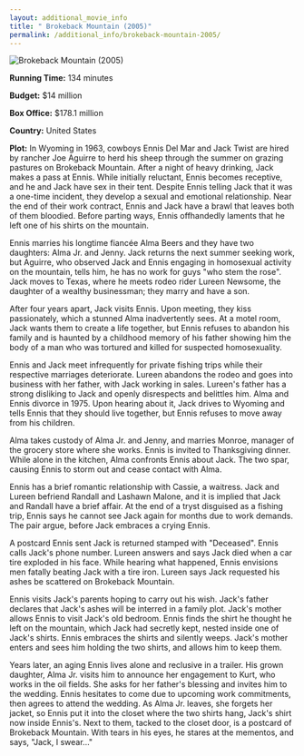 ```yaml
---
layout: additional_movie_info
title: " Brokeback Mountain (2005)"
permalink: /additional_info/brokeback-mountain-2005/
---
```


![ Brokeback Mountain (2005)](https://upload.wikimedia.org/wikipedia/en/thumb/a/a1/Brokeback_mountain.jpg/220px-Brokeback_mountain.jpg)

**Running Time:** 134 minutes

**Budget:** $14 million

**Box Office:** $178.1 million

**Country:** United States

**Plot:** In Wyoming in 1963, cowboys Ennis Del Mar and Jack Twist are hired by rancher Joe Aguirre to herd his sheep through the summer on grazing pastures on Brokeback Mountain. After a night of heavy drinking, Jack makes a pass at Ennis. While initially reluctant, Ennis becomes receptive, and he and Jack have sex in their tent. Despite Ennis telling Jack that it was a one-time incident, they develop a sexual and emotional relationship. Near the end of their work contract, Ennis and Jack have a brawl that leaves both of them bloodied. Before parting ways, Ennis offhandedly laments that he left one of his shirts on the mountain. 

Ennis marries his longtime fiancée Alma Beers and they have two daughters: Alma Jr. and Jenny. Jack returns the next summer seeking work, but Aguirre, who observed Jack and Ennis engaging in homosexual activity on the mountain, tells him, he has no work for guys "who stem the rose". Jack moves to Texas, where he meets rodeo rider Lureen Newsome, the daughter of a wealthy businessman; they marry and have a son.

After four years apart, Jack visits Ennis. Upon meeting, they kiss passionately, which a stunned Alma inadvertently sees. At a motel room, Jack wants them to create a life together, but Ennis refuses to abandon his family and is haunted by a childhood memory of his father showing him the body of a man who was tortured and killed for suspected homosexuality.

Ennis and Jack meet infrequently for private fishing trips while their respective marriages deteriorate. Lureen abandons the rodeo and goes into business with her father, with Jack working in sales. Lureen's father has a strong disliking to Jack and openly disrespects and belittles him. Alma and Ennis divorce in 1975. Upon hearing about it, Jack drives to Wyoming and tells Ennis that they should live together, but Ennis refuses to move away from his children.

Alma takes custody of Alma Jr. and Jenny, and marries Monroe, manager of the grocery store where she works. Ennis is invited to Thanksgiving dinner. While alone in the kitchen, Alma confronts Ennis about Jack. The two spar, causing Ennis to storm out and cease contact with Alma.

Ennis has a brief romantic relationship with Cassie, a waitress. Jack and Lureen befriend Randall and Lashawn Malone, and it is implied that Jack and Randall have a brief affair. At the end of a tryst disguised as a fishing trip, Ennis says he cannot see Jack again for months due to work demands. The pair argue, before Jack embraces a crying Ennis.

A postcard Ennis sent Jack is returned stamped with "Deceased". Ennis calls Jack's phone number. Lureen answers and says Jack died when a car tire exploded in his face. While hearing what happened, Ennis envisions men fatally beating Jack with a tire iron. Lureen says Jack requested his ashes be scattered on Brokeback Mountain.

Ennis visits Jack's parents hoping to carry out his wish. Jack's father declares that Jack's ashes will be interred in a family plot. Jack's mother allows Ennis to visit Jack's old bedroom. Ennis finds the shirt he thought he left on the mountain, which Jack had secretly kept, nested inside one of Jack's shirts. Ennis embraces the shirts and silently weeps. Jack's mother enters and sees him holding the two shirts, and allows him to keep them.

Years later, an aging Ennis lives alone and reclusive in a trailer. His grown daughter, Alma Jr. visits him to announce her engagement to Kurt, who works in the oil fields. She asks for her father's blessing and invites him to the wedding. Ennis hesitates to come due to upcoming work commitments, then agrees to attend the wedding. As Alma Jr. leaves, she forgets her jacket, so Ennis put it into the closet where the two shirts hang, Jack's shirt now inside Ennis's. Next to them, tacked to the closet door, is a postcard of Brokeback Mountain. With tears in his eyes, he stares at the mementos, and says, "Jack, I swear..."
